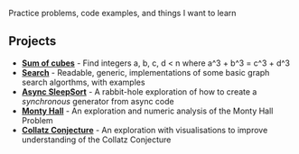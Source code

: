 Practice problems, code examples, and things I want to learn

## Projects
- [**Sum of cubes**](https://github.com/treharne/fun/blob/master/sum_of_cubes/sum_of_cubes.ipynb) - Find integers a, b, c, d < n where a^3 + b^3 = c^3 + d^3
- [**Search**](https://github.com/treharne/fun/blob/master/search/search.ipynb) - Readable, generic, implementations of some basic graph search algorthms, with examples
- [**Async SleepSort**](https://github.com/treharne/fun/blob/master/async_sleep_sort/async_sleep_sort.ipynb) - A rabbit-hole exploration of how to create a *synchronous* generator from async code
- [**Monty Hall**](https://github.com/treharne/fun/blob/master/monty_hall/monty.ipynb) - An exploration and numeric analysis of the Monty Hall Problem
- [**Collatz Conjecture**](https://github.com/treharne/fun/blob/master/collatz_conjecture/collatz.ipynb) - An exploration with visualisations to improve understanding of the Collatz Conjecture
